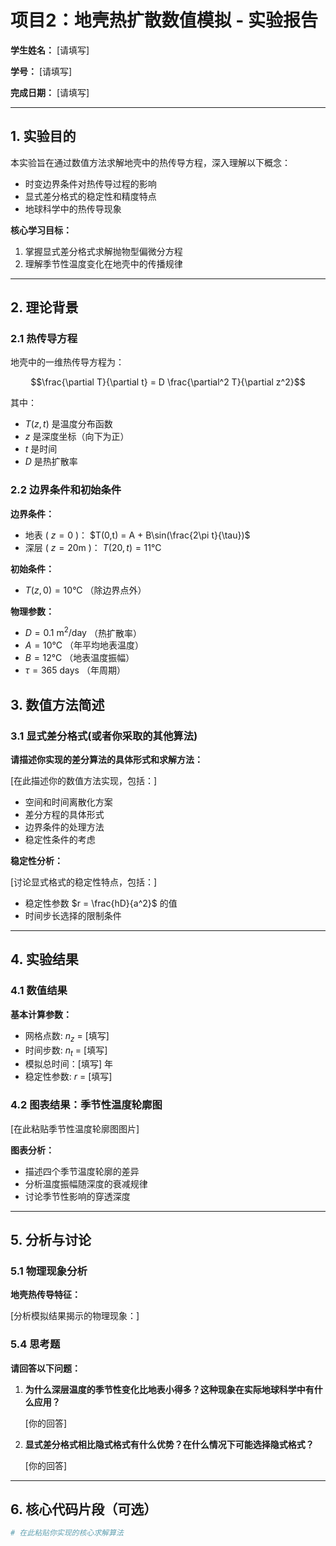 # 项目2：地壳热扩散数值模拟 - 实验报告

**学生姓名：** [请填写]

**学号：** [请填写]

**完成日期：** [请填写]


---

## 1. 实验目的

本实验旨在通过数值方法求解地壳中的热传导方程，深入理解以下概念：

- 时变边界条件对热传导过程的影响
- 显式差分格式的稳定性和精度特点
- 地球科学中的热传导现象

**核心学习目标：**
1. 掌握显式差分格式求解抛物型偏微分方程
2. 理解季节性温度变化在地壳中的传播规律

---

## 2. 理论背景

### 2.1 热传导方程

地壳中的一维热传导方程为：

$$\frac{\partial T}{\partial t} = D \frac{\partial^2 T}{\partial z^2}$$

其中：
- $T(z,t)$ 是温度分布函数
- $z$ 是深度坐标（向下为正）
- $t$ 是时间
- $D$ 是热扩散率

### 2.2 边界条件和初始条件

**边界条件：**
- 地表 ( $z=0$ )： $T(0,t) = A + B\sin(\frac{2\pi t}{\tau})$
- 深层 ( $z=20\text{m}$ )： $T(20,t) = 11°\text{C}$

**初始条件：**
- $T(z,0) = 10°\text{C}$ （除边界点外）

**物理参数：**
- $D = 0.1 \text{ m}^2/\text{day}$ （热扩散率）
- $A = 10°\text{C}$ （年平均地表温度）
- $B = 12°\text{C}$ （地表温度振幅）
- $\tau = 365 \text{ days}$ （年周期）


## 3. 数值方法简述

### 3.1 显式差分格式(或者你采取的其他算法)

**请描述你实现的差分算法的具体形式和求解方法：**

[在此描述你的数值方法实现，包括：]
- 空间和时间离散化方案
- 差分方程的具体形式
- 边界条件的处理方法
- 稳定性条件的考虑

**稳定性分析：**

[讨论显式格式的稳定性特点，包括：]
- 稳定性参数 $r = \frac{hD}{a^2}$ 的值
- 时间步长选择的限制条件

---

## 4. 实验结果

### 4.1 数值结果

**基本计算参数：**
- 网格点数: $n_z$ =  [填写]
- 时间步数: $n_t$ =  [填写]
- 模拟总时间：[填写] 年
- 稳定性参数: $r$ =  [填写]

### 4.2 图表结果：季节性温度轮廓图

[在此粘贴季节性温度轮廓图图片]

**图表分析：**
- 描述四个季节温度轮廓的差异
- 分析温度振幅随深度的衰减规律
- 讨论季节性影响的穿透深度

---

## 5. 分析与讨论

### 5.1 物理现象分析

**地壳热传导特征：**

[分析模拟结果揭示的物理现象：]


### 5.4 思考题

**请回答以下问题：**

1. **为什么深层温度的季节性变化比地表小得多？这种现象在实际地球科学中有什么应用？**

   [你的回答]

3. **显式差分格式相比隐式格式有什么优势？在什么情况下可能选择隐式格式？**

   [你的回答]

---

## 6. 核心代码片段（可选）

```python
# 在此粘贴你实现的核心求解算法
```

